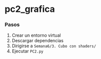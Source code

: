 # pc2_grafica

### Pasos

1. Crear un entorno virtual
2. Descargar dependencias
3. Dirigirse a `Semana6/3. Cubo con shaders/`
4. Ejecutar `PC2.py`